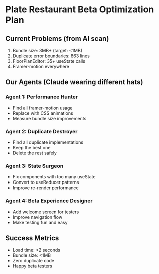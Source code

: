 # Plate Restaurant Beta Optimization Plan

## Current Problems (from AI scan)

1. Bundle size: 3MB+ (target: <1MB)
2. Duplicate error boundaries: 863 lines
3. FloorPlanEditor: 35+ useState calls
4. Framer-motion everywhere

## Our Agents (Claude wearing different hats)

### Agent 1: Performance Hunter

- Find all framer-motion usage
- Replace with CSS animations
- Measure bundle size improvements

### Agent 2: Duplicate Destroyer

- Find all duplicate implementations
- Keep the best one
- Delete the rest safely

### Agent 3: State Surgeon

- Fix components with too many useState
- Convert to useReducer patterns
- Improve re-render performance

### Agent 4: Beta Experience Designer

- Add welcome screen for testers
- Improve navigation flow
- Make testing fun and easy

## Success Metrics

- Load time: <2 seconds
- Bundle size: <1MB
- Zero duplicate code
- Happy beta testers

